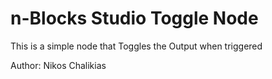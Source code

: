 # n-Blocks Studio Toggle Node #


This is a simple node that Toggles the Output when triggered 
  
Author: Nikos Chalikias


